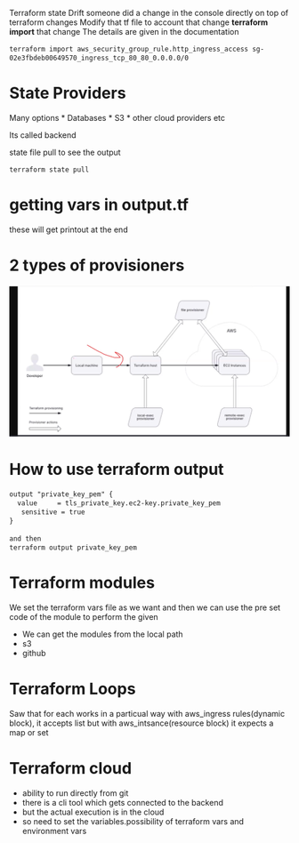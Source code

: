 Terraform state Drift
    someone did a change in the console directly on top of terraform changes
    Modify that tf file to account that change
        **terraform import** that change 
        The details are given in the documentation
```
terraform import aws_security_group_rule.http_ingress_access sg-02e3fbdeb00649570_ingress_tcp_80_80_0.0.0.0/0

```

# State Providers
Many options
    * Databases
    * S3
    * other cloud providers etc

Its called backend

state file pull to see the output 
```
terraform state pull
```

# getting vars in output.tf
these will get printout at the end

# 2 types of provisioners
![terraform provisioners](image.png)

# How to use terraform output
```
output "private_key_pem" {
  value     = tls_private_key.ec2-key.private_key_pem
   sensitive = true
}

and then 
terraform output private_key_pem
```

# Terraform modules
We set the terraform vars file as we want and then we can use the pre set code of the module to perform the given 

* We can get the modules from the local path
* s3
* github

# Terraform Loops
Saw that for each works in a particual way with aws_ingress rules(dynamic block), it accepts list
but with aws_intsance(resource block) it expects a map or set


# Terraform cloud
* ability to run directly from git
* there is a cli tool which gets connected to the backend
* but the actual execution is in the cloud
* so need to set the variables.possibility of terraform vars and environment vars
